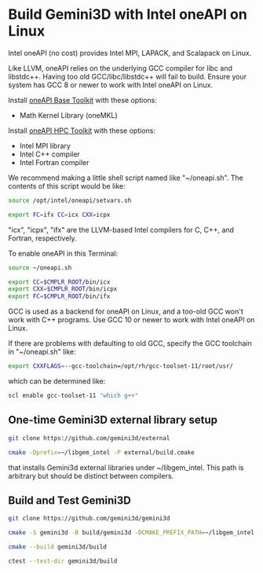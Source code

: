 # Build Gemini3D with Intel oneAPI on Linux

Intel oneAPI (no cost) provides Intel MPI, LAPACK, and Scalapack on Linux.

Like LLVM, oneAPI relies on the underlying GCC compiler for libc and libstdc++.
Having too old GCC/libc/libstdc++ will fail to build.
Ensure your system has GCC 8 or newer to work with Intel oneAPI on Linux.

Install
[oneAPI Base Toolkit](https://www.intel.com/content/www/us/en/developer/tools/oneapi/base-toolkit-download.html)
with these options:

* Math Kernel Library (oneMKL)

Install
[oneAPI HPC Toolkit](https://www.intel.com/content/www/us/en/developer/tools/oneapi/hpc-toolkit-download.html)
with these options:

* Intel MPI library
* Intel C++ compiler
* Intel Fortran compiler

We recommend making a little shell script named like "~/oneapi.sh".
The contents of this script would be like:

```sh
source /opt/intel/oneapi/setvars.sh

export FC=ifx CC=icx CXX=icpx
```

"icx", "icpx", "ifx" are the LLVM-based Intel compilers for C, C++, and Fortran, respectively.

To enable oneAPI in this Terminal:

```sh
source ~/oneapi.sh

export CC=$CMPLR_ROOT/bin/icx
export CXX=$CMPLR_ROOT/bin/icpx
export FC=$CMPLR_ROOT/bin/ifx
```

GCC is used as a backend for oneAPI on Linux, and a too-old GCC won't work with C++ programs.
Use GCC 10 or newer to work with Intel oneAPI on Linux.

If there are problems with defaulting to old GCC, specify the GCC toolchain in "~/oneapi.sh" like:

```sh
export CXXFLAGS=--gcc-toolchain=/opt/rh/gcc-toolset-11/root/usr/
```

which can be determined like:

```sh
scl enable gcc-toolset-11 "which g++"
```

## One-time Gemini3D external library setup

```sh
git clone https://github.com/gemini3d/external

cmake -Dprefix=~/libgem_intel -P external/build.cmake
```

that installs Gemini3d external libraries under ~/libgem_intel.
This path is arbitrary but should be distinct between compilers.

## Build and Test Gemini3D

```sh
git clone https://github.com/gemini3d/gemini3d

cmake -S gemini3d -B build/gemini3d -DCMAKE_PREFIX_PATH=~/libgem_intel

cmake --build gemini3d/build

ctest --test-dir gemini3d/build
```
